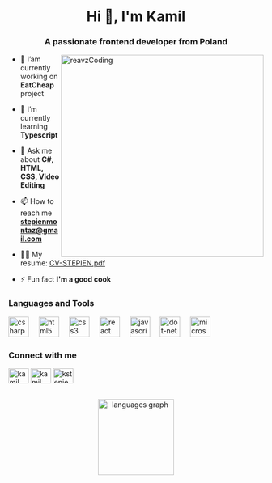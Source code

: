 <h1 align="center">Hi 👋, I'm Kamil</h1>
<h3 align="center">A passionate frontend developer from Poland</h3>  
<img align="right" alt="reavzCoding" width="400" src="https://thealiraza.com/wp-content/uploads/2023/11/Ali-Raza2-export.gif">


- 🔭 I’am currently working on **EatCheap** project

- 🌱 I’m currently learning **Typescript**

- 💬 Ask me about **C#, HTML, CSS, Video Editing**

- 📫 How to reach me **stepienmontaz@gmail.com**

- 🧑‍💼 My resume: [CV-STEPIEN.pdf](https://github.com/user-attachments/files/19262405/CV-STEPIEN.pdf)


- ⚡ Fun fact **I'm a good cook**
<h3 align="left">Languages and Tools</h3>
<div align="left">
  <img src="https://cdn.jsdelivr.net/gh/devicons/devicon/icons/csharp/csharp-original.svg" height="40" alt="csharp logo"  />
  <img width="12" />
  <img src="https://cdn.jsdelivr.net/gh/devicons/devicon/icons/html5/html5-original.svg" height="40" alt="html5 logo"  />
  <img width="12" />
  <img src="https://cdn.jsdelivr.net/gh/devicons/devicon/icons/css3/css3-original.svg" height="40" alt="css3 logo"  />
  <img width="12" />
  <img src="https://cdn.jsdelivr.net/gh/devicons/devicon/icons/react/react-original.svg" height="40" alt="react logo"  />
  <img width="12" />
  <img src="https://cdn.jsdelivr.net/gh/devicons/devicon/icons/javascript/javascript-original.svg" height="40" alt="javascript logo"  />
  <img width="12" />
  <img src="https://cdn.jsdelivr.net/gh/devicons/devicon/icons/dot-net/dot-net-original.svg" height="40" alt="dot-net logo"  />
  <img width="12" />
  <img src="https://cdn.jsdelivr.net/gh/devicons/devicon/icons/microsoftsqlserver/microsoftsqlserver-plain.svg" height="40" alt="microsoftsqlserver logo"  />
 
</div>
<h3 align="left">Connect with me</h3>
<p align="left">
<a href="https://linkedin.com/in/kstepien7/" target="blank"><img align="center" src="https://raw.githubusercontent.com/rahuldkjain/github-profile-readme-generator/master/src/images/icons/Social/linked-in-alt.svg" alt="kamil stępień" height="30" width="40" /></a>
<a href="https://fb.com/kstepien7/" target="blank"><img align="center" src="https://raw.githubusercontent.com/rahuldkjain/github-profile-readme-generator/master/src/images/icons/Social/facebook.svg" alt="kamil stępień" height="30" width="40" /></a>
<a href="https://instagram.com/kstepien7" target="blank"><img align="center" src="https://raw.githubusercontent.com/rahuldkjain/github-profile-readme-generator/master/src/images/icons/Social/instagram.svg" alt="kstepien7" height="30" width="40" /></a>
</p>


<br clear="both">

<div align="center">
  <img src="https://github-readme-stats.vercel.app/api/top-langs?username=reavz7&locale=en&hide_title=false&layout=compact&card_width=320&langs_count=4&theme=react&hide_border=true&order=2" height="150" alt="languages graph"  />
</div>

###

###

###





###


###

